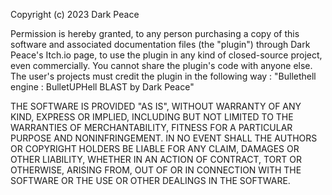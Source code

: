 Copyright (c) 2023 Dark Peace

Permission is hereby granted, to any person purchasing a copy
of this software and associated documentation files (the "plugin") through Dark Peace's Itch.io page,
to use the plugin in any kind of closed-source project, even commercially.
You cannot share the plugin's code with anyone else.
The user's projects must credit the plugin in the following way :
"Bullethell engine : BulletUPHell BLAST by Dark Peace" 

THE SOFTWARE IS PROVIDED "AS IS", WITHOUT WARRANTY OF ANY KIND, EXPRESS OR
IMPLIED, INCLUDING BUT NOT LIMITED TO THE WARRANTIES OF MERCHANTABILITY,
FITNESS FOR A PARTICULAR PURPOSE AND NONINFRINGEMENT. IN NO EVENT SHALL THE
AUTHORS OR COPYRIGHT HOLDERS BE LIABLE FOR ANY CLAIM, DAMAGES OR OTHER
LIABILITY, WHETHER IN AN ACTION OF CONTRACT, TORT OR OTHERWISE, ARISING FROM,
OUT OF OR IN CONNECTION WITH THE SOFTWARE OR THE USE OR OTHER DEALINGS IN THE
SOFTWARE.
